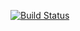 [![Build Status](https://travis-ci.org/lmargaret7/c4cs-w17-rpn.svg?branch=master)](https://travis-ci.org/lmargaret7/c4cs-w17-rpn)
